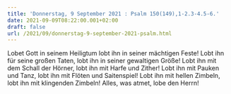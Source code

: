 ```yaml
---
title: 'Donnerstag, 9 September 2021 : Psalm 150(149),1-2.3-4.5-6.'
date: 2021-09-09T08:22:00.001+02:00
draft: false
url: /2021/09/donnerstag-9-september-2021-psalm.html
---
```


Lobet Gott in seinem Heiligtum lobt ihn in seiner mächtigen Feste! Lobt ihn für seine großen Taten, lobt ihn in seiner gewaltigen Größe! Lobt ihn mit dem Schall der Hörner, lobt ihn mit Harfe und Zither! Lobt ihn mit Pauken und Tanz, lobt ihn mit Flöten und Saitenspiel! Lobt ihn mit hellen Zimbeln, lobt ihn mit klingenden Zimbeln! Alles, was atmet, lobe den Herrn!